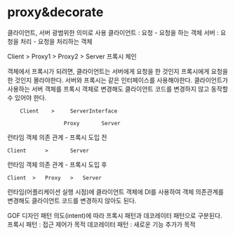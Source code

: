# proxy&decorate

클라이언트, 서버 광범위한 의미로 사용
클라이언트 : 요청 - 요청을 하는 객체
서버 : 요청을 처리 - 요청을 처리하는 객체

Client  >   Proxy1  >   Proxy2  >   Server
                프록시 체인

객체에서 프록시가 되려면, 클라이언트는 서버에게 요청을 한 것인지 프록시에게 요청을 한 것인지 몰라야한다.
서버와 프록시는 같은 인터페이스를 사용해야한다.
클라이언트가 사용하는 서버 객체를 프록시 객체로 변경해도 클라이언트 코드를 변경하지 않고 동작할 수 있어야 한다.

        Client    >     ServerInterface
    
                      Proxy       Server

런타임 객체 의존 관계 - 프록시 도입 전

    Client      >       Server

런타임 객체 의존 관계 - 프록시 도입 후

    Client  >   Proxy   >   Server

런타임(어플리케이션 실행 시점)에 클라이언트 객체에 DI를 사용하여 객체 의존관계를 변경해도 클라이언트 코드를 변경하지 않아도 된다.

GOF 디자인 패턴
의도(intent)에 따라 프록시 패턴과 데코레이터 패턴으로 구분된다.
프록시 패턴 : 접근 제어가 목적
데코레이터 패턴 : 새로운 기능 추가가 목적










